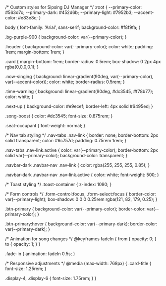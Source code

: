 /* Custom styles for Sipsing DJ Manager */
:root {
  --primary-color: #563d7c;
  --primary-dark: #452d6b;
  --primary-light: #7952b3;
  --accent-color: #e83e8c;
}

body {
  font-family: 'Arial', sans-serif;
  background-color: #f8f9fa;
}

.bg-purple-900 {
  background-color: var(--primary-color);
}

.header {
  background-color: var(--primary-color);
  color: white;
  padding: 1rem;
  margin-bottom: 1rem;
}

.card {
  margin-bottom: 1rem;
  border-radius: 0.5rem;
  box-shadow: 0 2px 4px rgba(0,0,0,0.1);
}

.now-singing {
  background: linear-gradient(90deg, var(--primary-color), var(--accent-color));
  color: white;
  border-radius: 0.5rem;
}

.time-warning {
  background: linear-gradient(90deg, #dc3545, #f78b77);
  color: white;
}

.next-up {
  background-color: #e9ecef;
  border-left: 4px solid #6495ed;
}

.song-boost {
  color: #dc3545;
  font-size: 0.875rem;
}

.seat-occupant {
  font-weight: normal;
}

/* Nav tab styling */
.nav-tabs .nav-link {
  border: none;
  border-bottom: 2px solid transparent;
  color: #6c757d;
  padding: 0.75rem 1rem;
}

.nav-tabs .nav-link.active {
  color: var(--primary-color);
  border-bottom: 2px solid var(--primary-color);
  background-color: transparent;
}

.navbar-dark .navbar-nav .nav-link {
  color: rgba(255, 255, 255, 0.85);
}

.navbar-dark .navbar-nav .nav-link.active {
  color: white;
  font-weight: 500;
}

/* Toast styling */
.toast-container {
  z-index: 1090;
}

/* Form controls */
.form-control:focus, .form-select:focus {
  border-color: var(--primary-light);
  box-shadow: 0 0 0 0.25rem rgba(121, 82, 179, 0.25);
}

.btn-primary {
  background-color: var(--primary-color);
  border-color: var(--primary-color);
}

.btn-primary:hover {
  background-color: var(--primary-dark);
  border-color: var(--primary-dark);
}

/* Animation for song changes */
@keyframes fadeIn {
  from { opacity: 0; }
  to { opacity: 1; }
}

.fade-in {
  animation: fadeIn 0.5s;
}

/* Responsive adjustments */
@media (max-width: 768px) {
  .card-title {
    font-size: 1.25rem;
  }
  
  .display-4, .display-6 {
    font-size: 1.75rem;
  }
}